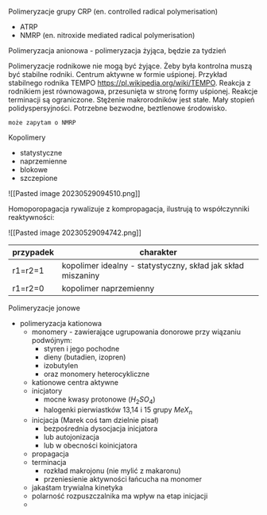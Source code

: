 Polimeryzacje grupy CRP (en. controlled radical polymerisation) 

- ATRP
- NMRP (en. nitroxide mediated radical polymerisation)

Polimeryzacja anionowa - polimeryzacja żyjąca, będzie za tydzień

Polimeryzacje rodnikowe nie mogą być żyjące. Żeby była kontrolna muszą być stabilne rodniki.
Centrum aktywne w formie uśpionej. Przykład stabilnego rodnika TEMPO https://pl.wikipedia.org/wiki/TEMPO. Reakcja z rodnikiem jest równowagowa, przesunięta w stronę formy uśpionej. Reakcje terminacji są ograniczone. Stężenie makrorodników jest stałe. Mały stopień polidyspersyjności. Potrzebne bezwodne, beztlenowe środowisko.

`może zapytam o NMRP`

Kopolimery

- statystyczne
- naprzemienne
- blokowe
- szczepione


![[Pasted image 20230529094510.png]]

Homoporopagacja rywalizuje z kompropagacja, ilustrują to współczynniki reaktywności:

![[Pasted image 20230529094742.png]]

| przypadek| charakter|
|-|-|
|r1=r2=1| kopolimer idealny - statystyczny, skład jak skład miszaniny|
|r1=r2=0| kopolimer naprzemienny|


Polimeryzacje jonowe

- polimeryzacja kationowa
	- monomery - zawierające ugrupowania donorowe przy wiązaniu podwójnym:
		- styren i jego pochodne
		- dieny (butadien, izopren)
		- izobutylen
		- oraz monomery heterocykliczne
	- kationowe centra aktywne
	- inicjatory
		- mocne kwasy protonowe ($H_2SO_4$)
		- halogenki pierwiastków 13,14 i 15 grupy $MeX_n$ 
	- inicjacja (Marek coś tam dzielnie pisał)
		- bezpośrednia dysocjacja inicjatora
		- lub autojonizacja 
		- lub w obecności koinicjatora
	- propagacja
	- terminacja
		- rozkład makrojonu (nie mylić z makaronu)
		- przeniesienie aktywności łańcucha na monomer
	- jakaśtam trywialna kinetyka
	- polarność rozpuszczalnika ma wpływ na etap inicjacji
	- 